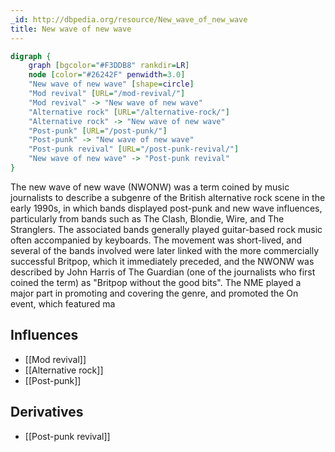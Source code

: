 ```yaml
---
_id: http://dbpedia.org/resource/New_wave_of_new_wave
title: New wave of new wave
---
```


```dot
digraph {
	graph [bgcolor="#F3DDB8" rankdir=LR]
	node [color="#26242F" penwidth=3.0]
	"New wave of new wave" [shape=circle]
	"Mod revival" [URL="/mod-revival/"]
	"Mod revival" -> "New wave of new wave"
	"Alternative rock" [URL="/alternative-rock/"]
	"Alternative rock" -> "New wave of new wave"
	"Post-punk" [URL="/post-punk/"]
	"Post-punk" -> "New wave of new wave"
	"Post-punk revival" [URL="/post-punk-revival/"]
	"New wave of new wave" -> "Post-punk revival"
}
```

The new wave of new wave (NWONW) was a term coined by music journalists to describe a subgenre of the British alternative rock scene in the early 1990s, in which bands displayed post-punk and new wave influences, particularly from bands such as The Clash, Blondie, Wire, and The Stranglers. The associated bands generally played guitar-based rock music often accompanied by keyboards. The movement was short-lived, and several of the bands involved were later linked with the more commercially successful Britpop, which it immediately preceded, and the NWONW was described by John Harris of The Guardian (one of the journalists who first coined the term) as "Britpop without the good bits". The NME played a major part in promoting and covering the genre, and promoted the On event, which featured ma

## Influences
- [[Mod revival]]
- [[Alternative rock]]
- [[Post-punk]]

## Derivatives
- [[Post-punk revival]]
